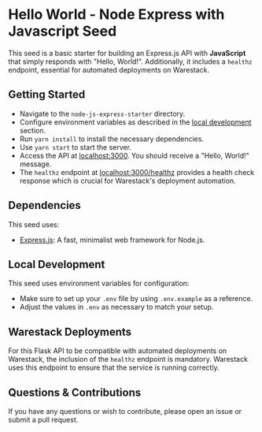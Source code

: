 # Hello World - Node Express with Javascript Seed

This seed is a basic starter for building an Express.js API with **JavaScript** that simply responds with "Hello,
World!". Additionally, it includes a `healthz` endpoint, essential for automated deployments on Warestack.

## Getting Started

- Navigate to the `node-js-express-starter` directory.
- Configure environment variables as described in the [local development](#local-development) section.
- Run `yarn install` to install the necessary dependencies.
- Use `yarn start` to start the server.
- Access the API at [localhost:3000](http://localhost:3000). You should receive a "Hello, World!" message.
- The `healthz` endpoint at [localhost:3000/healthz](http://localhost:3000/healthz) provides a health check response
  which is crucial for Warestack's deployment automation.

## Dependencies

This seed uses:

- [Express.js](https://expressjs.com/): A fast, minimalist web framework for Node.js.

## Local Development

This seed uses environment variables for configuration:

- Make sure to set up your `.env` file by using `.env.example` as a reference.
- Adjust the values in `.env` as necessary to match your setup.

## Warestack Deployments

For this Flask API to be compatible with automated deployments on Warestack, the inclusion of the `healthz` endpoint is
mandatory. Warestack uses this endpoint to ensure that the service is running correctly.

## Questions & Contributions

If you have any questions or wish to contribute, please open an issue or submit a pull request.
